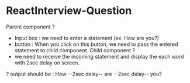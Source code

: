 # ReactInterview-Question
Parent component ?
- Input box : we need to enter a statement (ex. How are you?)
- button : When you click on this button, we need to pass the entered statement to child component.
Child component ?
- we need to receive the incoming statement and display the each word with 2sec delay on screen.

? output should be : How --2sec delay-- are --2sec delay-- you?
